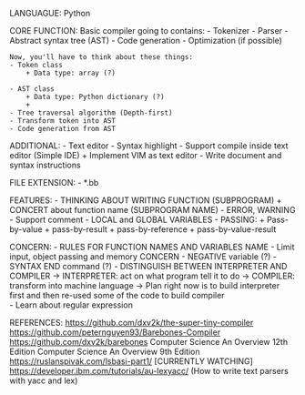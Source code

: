 LANGUAGUE: Python

CORE FUNCTION:
    Basic compiler going to contains: 
    - Tokenizer 
    - Parser 
    - Abstract syntax tree (AST) 
    - Code generation 
    - Optimization (if possible)

    Now, you'll have to think about these things: 
    - Token class
        + Data type: array (?)

    - AST class
        + Data type: Python dictionary (?)
        + 
    - Tree traversal algorithm (Depth-first)
    - Transform token into AST
    - Code generation from AST

ADDITIONAL: 
    - Text editor 
    - Syntax highlight
    - Support compile inside text editor (Simple IDE)
        + Implement VIM as text editor 
    - Write document and syntax instructions  

FILE EXTENSION: 
    - *.bb

FEATURES: 
    - THINKING ABOUT WRITING FUNCTION (SUBPROGRAM) 
        + CONCERT about function name (SUBPROGRAM NAME)
    - ERROR, WARNING 
    - Support comment
    - LOCAL and GLOBAL VARIABLES 
    - PASSING: 
        + Pass-by-value 
        + pass-by-result
        + pass-by-reference
        + pass-by-value-result

CONCERN: 
    - RULES FOR FUNCTION NAMES AND VARIABLES NAME
    - Limit input, object passing and memory CONCERN
    - NEGATIVE variable (?)
    - SYNTAX END command (?) 
    - DISTINGUISH BETWEEN INTERPRETER AND COMPILER 
        -> INTERPRETER: act on what program tell it to do 
        -> COMPILER: transform into machine language 
        -> Plan right now is to build interpreter first and then 
            re-used some of the code to build compiler  
    - Learn about regular expression 



REFERENCES: 
	https://github.com/dxv2k/the-super-tiny-compiler
	https://github.com/peternguyen93/Barebones-Compiler
    https://github.com/dxv2k/barebones
    Computer Science An Overview 12th Edition 
    Computer Science An Overview 9th Edition 
    https://ruslanspivak.com/lsbasi-part1/ [CURRENTLY WATCHING]
    https://developer.ibm.com/tutorials/au-lexyacc/ (How to write text parsers with yacc and lex)



